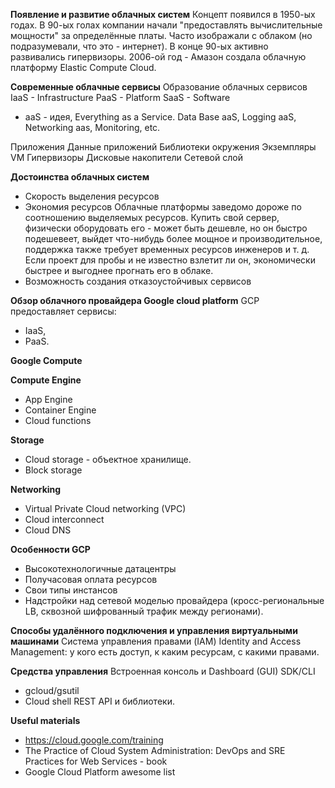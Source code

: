 **Появление и развитие облачных систем**
Концепт появился в 1950-ых годах.
В 90-ых голах компании начали "предоставлять вычислительные мощности" за определённые платы.
Часто изображали с облаком (но подразумевали, что это - интернет).
В конце 90-ых активно развивались гипервизоры.
2006-ой год - Амазон создала облачную платформу Elastic Compute Cloud.

**Современные облачные сервисы**
Образование облачных сервисов
IaaS - Infrastructure
PaaS - Platform
SaaS - Software
* aaS - идея, Everything as a Service.
Data Base aaS, Logging aaS, Networking aas, Monitoring, etc.

Приложения
Данные приложений
Библиотеки окружения
Экземпляры VM
Гипервизоры
Дисковые накопители
Сетевой слой

**Достоинства облачных систем**
* Скорость выделения ресурсов
* Экономия ресурсов
Облачные платформы заведомо дороже по соотношению выделяемых ресурсов.
Купить свой сервер, физически оборудовать его - может быть дешевле, но он быстро подешевеет, выйдет что-нибудь более мощное и производительное, поддержка также требует временных ресурсов инженеров и т. д.
Если проект для пробы и не известно взлетит ли он, экономически быстрее и выгоднее прогнать его в облаке.
* Возможность создания отказоустойчивых сервисов

**Обзор облачного провайдера Google cloud platform**
GCP предоставляет сервисы:
* IaaS,
* PaaS.

**Google Compute**

**Compute Engine**
* App Engine
* Container Engine
* Cloud functions

**Storage**
* Cloud storage - объектное хранилище.
* Block storage

**Networking**
* Virtual Private Cloud networking (VPC)
* Cloud interconnect
* Cloud DNS

**Особенности GCP**
* Высокотехнологичные датацентры
* Получасовая оплата ресурсов
* Свои типы инстансов
* Надстройки над сетевой моделью провайдера (кросс-региональные LB, сквозной шифрованный трафик между регионами).

**Способы удалённого подключения и управления виртуальными машинами**
Система управления правами (IAM)
Identity and Access Management:
у кого есть доступ,
к каким ресурсам,
с какими правами.

**Средства управления**
Встроенная консоль и Dashboard (GUI)
SDK/CLI
* gcloud/gsutil
* Cloud shell
REST API и библиотеки.

**Useful materials**
* https://cloud.google.com/training
* The Practice of Cloud System Administration: DevOps and SRE Practices for Web Services - book
* Google Cloud Platform awesome list



